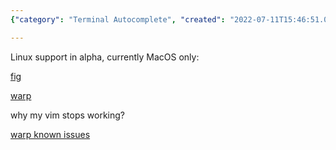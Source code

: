 ```yaml
---
{"category": "Terminal Autocomplete", "created": "2022-07-11T15:46:51.000Z", "date": "2022-07-11 15:46:51", "description": "This article discusses terminal autocomplete on Linux and MacOS, focusing on Fig and Warp tools. It explores the possible reasons why Vim might stop working and directs readers to known issues with Warp for further information.", "modified": "2022-11-12T05:42:59.427Z", "tags": ["autocomplete", "fig", "stub", "terminal"], "title": "Terminal autocomplete"}

---
```


Linux support in alpha, currently MacOS only:

[fig](https://github.com/withfig/autocomplete)

[warp](https://app.warp.dev/get_warp)

why my vim stops working?

[warp known issues](https://docs.warp.dev/help/known-issues)
